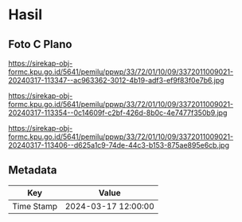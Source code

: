 # Hasil

## Foto C Plano

https://sirekap-obj-formc.kpu.go.id/5641/pemilu/ppwp/33/72/01/10/09/3372011009021-20240317-113347--ac963362-3012-4b19-adf3-ef9f83f0e7b6.jpg

https://sirekap-obj-formc.kpu.go.id/5641/pemilu/ppwp/33/72/01/10/09/3372011009021-20240317-113354--0c14609f-c2bf-426d-8b0c-4e7477f350b9.jpg

https://sirekap-obj-formc.kpu.go.id/5641/pemilu/ppwp/33/72/01/10/09/3372011009021-20240317-113406--d625a1c9-74de-44c3-b153-875ae895e6cb.jpg


## Metadata

| Key        | Value               |
| ---------- | ------------------- |
| Time Stamp | 2024-03-17 12:00:00 |



